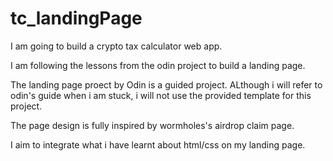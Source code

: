 # tc_landingPage
I am going to build a crypto tax calculator web app.

I am following the lessons from the odin project to build a landing page.

The landing page proect by Odin is a guided project. ALthough i will refer to odin's guide when i am stuck, i will not use the provided template for this project.

The page design is fully inspired by wormholes's airdrop claim page.

I aim to integrate what i have learnt about html/css on my landing page.